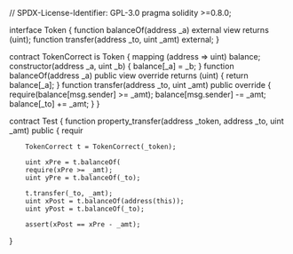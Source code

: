 


// SPDX-License-Identifier: GPL-3.0
pragma solidity >=0.8.0;

interface Token {
    function balanceOf(address _a) external view returns (uint);
    function transfer(address _to, uint _amt) external;
}

contract TokenCorrect is Token {
    mapping (address => uint) balance;
    constructor(address _a, uint _b) {
        balance[_a] = _b;
    }
    function balanceOf(address _a) public view override returns (uint) {
        return balance[_a];
    }
    function transfer(address _to, uint _amt) public override {
        require(balance[msg.sender] >= _amt);
        balance[msg.sender] -= _amt;
        balance[_to] += _amt;
    }
}

contract Test {
    function property_transfer(address _token, address _to, uint _amt) public {
        requir

        TokenCorrect t = TokenCorrect(_token);

        uint xPre = t.balanceOf(
        require(xPre >= _amt);
        uint yPre = t.balanceOf(_to);

        t.transfer(_to, _amt);
        uint xPost = t.balanceOf(address(this));
        uint yPost = t.balanceOf(_to);

        assert(xPost == xPre - _amt);
        
}
